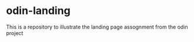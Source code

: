 # odin-landing

This is a repository to illustrate the landing page assognment from the odin project
